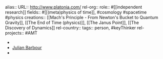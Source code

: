 alias::
URL:: http://www.platonia.com/
rel-org::
role:: #[[independent research]]
fields:: #[[(meta)physics of time]], #cosmology #spacetime #physics
creations:: [[Mach's Principle - From Newton's Bucket to Quantum Gravity]], [[The End of Time (physics)]], [[The Janus Point]], [[The Discovery of Dynamics]]
rel-country::
tags:: person, #keyThinker
rel-projects:: #AMT



-
- [Julian Barbour](http://www.platonia.com/)
-
